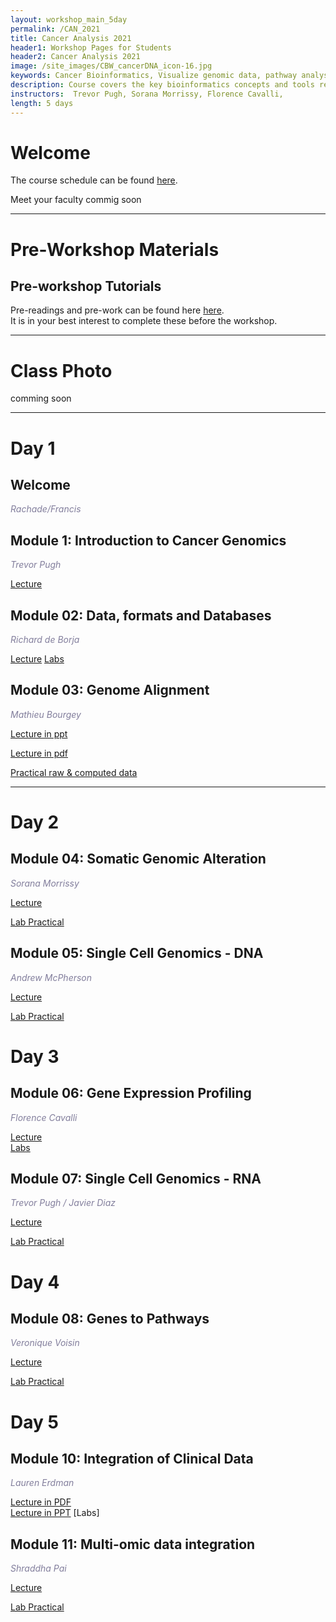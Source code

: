 ```yaml
---
layout: workshop_main_5day
permalink: /CAN_2021
title: Cancer Analysis 2021
header1: Workshop Pages for Students
header2: Cancer Analysis 2021
image: /site_images/CBW_cancerDNA_icon-16.jpg
keywords: Cancer Bioinformatics, Visualize genomic data, pathway analysis, integrate clinical data
description: Course covers the key bioinformatics concepts and tools required to analyze cancer genomic data sets and access and work with data sets in the cloud. 
instructors:  Trevor Pugh, Sorana Morrissy, Florence Cavalli, 
length: 5 days
---
```


# Welcome <a id="welcome"></a>
 

The course schedule can be found [here](https://bioinformaticsdotca.github.io/CAN_2021_schedule).

Meet your faculty commig soon

***

# Pre-Workshop Materials <a id="preworkshop"></a>


## Pre-workshop Tutorials

Pre-readings and pre-work can be found here [here]().  
It is in your best interest to complete these before the workshop.

***

# Class Photo

comming soon

*** 

# Day 1 <a id="day1"></a>

## Welcome

*<font color="#827e9c">Rachade/Francis</font>*

## Module 1: Introduction to Cancer Genomics

*<font color="#827e9c">Trevor Pugh</font>* 

[Lecture]()  

## Module 02: Data, formats and Databases

*<font color="#827e9c">Richard de Borja</font>*

[Lecture]()
[Labs]()

## Module 03: Genome Alignment 

*<font color="#827e9c">Mathieu Bourgey</font>* 

[Lecture in ppt](https://drive.google.com/file/d/1IIbdQExYSK3tsExaOsoNKd0gzdX42IBG/view?usp=sharing) 

[Lecture in pdf](https://drive.google.com/file/d/1omn0zGVOkal5xA_mnn6E32itWIZC54Zy/view?usp=sharing) 

[Practical raw & computed data](https://bioinformaticsdotca.github.io//CAN_2021_module3_lab/)

***

# Day 2 <a id="day2"></a>

## Module 04: Somatic Genomic Alteration

*<font color="#827e9c">Sorana Morrissy</font>* 

[Lecture]()  

[Lab Practical]()  

## Module 05: Single Cell Genomics - DNA

*<font color="#827e9c">Andrew McPherson</font>* 

[Lecture]()

[Lab Practical]()  

# Day 3 <a id="day3"></a>  

## Module 06: Gene Expression Profiling

*<font color="#827e9c">Florence Cavalli</font>* 

[Lecture]()     
 [Labs](https://bioinformaticsdotca.github.io//CAN_2021_module6_lab)


## Module 07: Single Cell Genomics - RNA

*<font color="#827e9c">Trevor Pugh / Javier Diaz</font>* 

[Lecture]()

[Lab Practical]() 

# Day 4 <a id="day4"></a>

## Module 08: Genes to Pathways

*<font color="#827e9c">Veronique Voisin</font>* 

[Lecture]()

[Lab Practical]()     

# Day 5 <a id="day5"></a>  

## Module 10: Integration of Clinical Data

*<font color="#827e9c">Lauren Erdman</font>* 

[Lecture in PDF](https://drive.google.com/a/bioinformatics.ca/file/d/1eM8iaL9MPzwNPL7DZ4WtOzTz4BHTe0v9/view?usp=sharing)       
[Lecture in PPT](https://drive.google.com/a/bioinformatics.ca/file/d/1EBdqVdjHkJ2TQ8VsFeYAttFwzaWSf2CO/view?usp=sharing)
[Labs]

## Module 11: Multi-omic data integration

*<font color="#827e9c">Shraddha Pai</font>* 

[Lecture]()

[Lab Practical](https://pailab.oicr.on.ca/CBW_CAN_DataIntegration_2021/index.html)    


